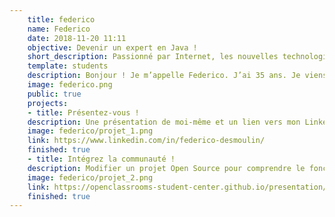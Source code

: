 ```yaml
---
    title: federico
    name: Federico
    date: 2018-11-20 11:11
    objective: Devenir un expert en Java !
    short_description: Passionné par Internet, les nouvelles technologies et surtout de 3D.
    template: students
    description: Bonjour ! Je m’appelle Federico. J’ai 35 ans. Je viens de commencer une formation de « développeur d’applications - Java » avec OpenClassrooms. Titulaire d’un Diplôme National d’Arts Plastiques obtenu à l’Ecole Supérieure d’Art et de Communication de Cambrai et photographe, je souhaite diversifier ma formation. Très heureux d’intégrer la communauté, je souhaite à tous les autres étudiants bonne chance !
    image: federico.png
    public: true
    projects:
    - title: Présentez-vous !
    description: Une présentation de moi-même et un lien vers mon LinkedIn.
    image: federico/projet_1.png
    link: https://www.linkedin.com/in/federico-desmoulin/
    finished: true
    - title: Intégrez la communauté !
    description: Modifier un projet Open Source pour comprendre le fonctionnement de Git, de Github et des pull requests.
    image: federico/projet_2.png
    link: https://openclassrooms-student-center.github.io/presentation/students/federico.html
    finished: true
---
```

